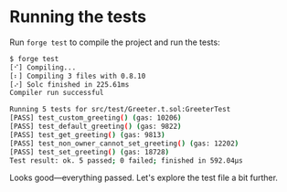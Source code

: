 # Running the tests
Run `forge test` to compile the project and run the tests:

```bash
$ forge test
[⠊] Compiling...
[⠆] Compiling 3 files with 0.8.10
[⠔] Solc finished in 225.61ms
Compiler run successful

Running 5 tests for src/test/Greeter.t.sol:GreeterTest
[PASS] test_custom_greeting() (gas: 10206)
[PASS] test_default_greeting() (gas: 9822)
[PASS] test_get_greeting() (gas: 9813)
[PASS] test_non_owner_cannot_set_greeting() (gas: 12202)
[PASS] test_set_greeting() (gas: 18728)
Test result: ok. 5 passed; 0 failed; finished in 592.04µs
```

Looks good—everything passed. Let's explore the test file a bit further.
